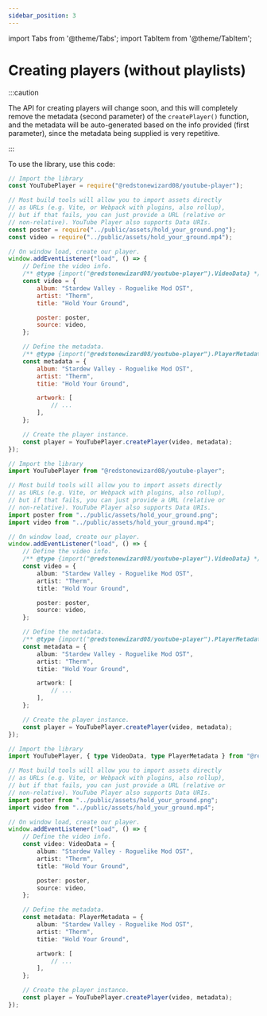 ```yaml
---
sidebar_position: 3
---
```


import Tabs from '@theme/Tabs';
import TabItem from '@theme/TabItem';

# Creating players (without playlists)

:::caution

The API for creating players will change soon, and this
will completely remove the metadata (second parameter)
of the `createPlayer()` function, and the metadata will
be auto-generated based on the info provided (first
parameter), since the metadata being supplied is very
repetitive.

:::

To use the library, use this code:

<Tabs groupId="language-formats">
  <TabItem value="cjs" label="CommonJS Modules" default>

```js
// Import the library
const YouTubePlayer = require("@redstonewizard08/youtube-player");

// Most build tools will allow you to import assets directly
// as URLs (e.g. Vite, or Webpack with plugins, also rollup),
// but if that fails, you can just provide a URL (relative or
// non-relative). YouTube Player also supports Data URIs.
const poster = require("../public/assets/hold_your_ground.png");
const video = require("../public/assets/hold_your_ground.mp4");

// On window load, create our player.
window.addEventListener("load", () => {
    // Define the video info.
    /** @type {import("@redstonewizard08/youtube-player").VideoData} */
    const video = {
        album: "Stardew Valley - Roguelike Mod OST",
        artist: "Therm",
        title: "Hold Your Ground",

        poster: poster,
        source: video,
    };

    // Define the metadata.
    /** @type {import("@redstonewizard08/youtube-player").PlayerMetadata} */
    const metadata = {
        album: "Stardew Valley - Roguelike Mod OST",
        artist: "Therm",
        titie: "Hold Your Ground",

        artwork: [
            // ...
        ],
    };

    // Create the player instance.
    const player = YouTubePlayer.createPlayer(video, metadata);
});
```
  </TabItem>
  <TabItem value="esm" label="ES Modules">

```ts
// Import the library
import YouTubePlayer from "@redstonewizard08/youtube-player";

// Most build tools will allow you to import assets directly
// as URLs (e.g. Vite, or Webpack with plugins, also rollup),
// but if that fails, you can just provide a URL (relative or
// non-relative). YouTube Player also supports Data URIs.
import poster from "../public/assets/hold_your_ground.png";
import video from "../public/assets/hold_your_ground.mp4";

// On window load, create our player.
window.addEventListener("load", () => {
    // Define the video info.
    /** @type {import("@redstonewizard08/youtube-player").VideoData} */
    const video = {
        album: "Stardew Valley - Roguelike Mod OST",
        artist: "Therm",
        title: "Hold Your Ground",

        poster: poster,
        source: video,
    };

    // Define the metadata.
    /** @type {import("@redstonewizard08/youtube-player").PlayerMetadata} */
    const metadata = {
        album: "Stardew Valley - Roguelike Mod OST",
        artist: "Therm",
        titie: "Hold Your Ground",

        artwork: [
            // ...
        ],
    };

    // Create the player instance.
    const player = YouTubePlayer.createPlayer(video, metadata);
});
```
  </TabItem>
  <TabItem value="ts" label="TypeScript">

```ts
// Import the library
import YouTubePlayer, { type VideoData, type PlayerMetadata } from "@redstonewizard08/youtube-player";

// Most build tools will allow you to import assets directly
// as URLs (e.g. Vite, or Webpack with plugins, also rollup),
// but if that fails, you can just provide a URL (relative or
// non-relative). YouTube Player also supports Data URIs.
import poster from "../public/assets/hold_your_ground.png";
import video from "../public/assets/hold_your_ground.mp4";

// On window load, create our player.
window.addEventListener("load", () => {
    // Define the video info.
    const video: VideoData = {
        album: "Stardew Valley - Roguelike Mod OST",
        artist: "Therm",
        title: "Hold Your Ground",

        poster: poster,
        source: video,
    };

    // Define the metadata.
    const metadata: PlayerMetadata = {
        album: "Stardew Valley - Roguelike Mod OST",
        artist: "Therm",
        titie: "Hold Your Ground",

        artwork: [
            // ...
        ],
    };

    // Create the player instance.
    const player = YouTubePlayer.createPlayer(video, metadata);
});
```
  </TabItem>
</Tabs>
